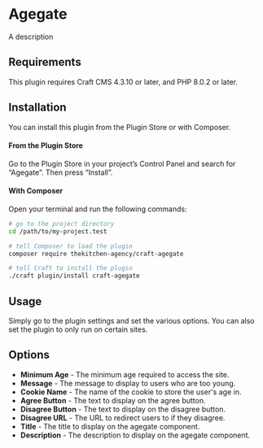# Agegate

A description

## Requirements

This plugin requires Craft CMS 4.3.10 or later, and PHP 8.0.2 or later.

## Installation

You can install this plugin from the Plugin Store or with Composer.

#### From the Plugin Store

Go to the Plugin Store in your project’s Control Panel and search for “Agegate”. Then press “Install”.

#### With Composer

Open your terminal and run the following commands:

```bash
# go to the project directory
cd /path/to/my-project.test

# tell Composer to load the plugin
composer require thekitchen-agency/craft-agegate

# tell Craft to install the plugin
./craft plugin/install craft-agegate
```

## Usage
Simply go to the plugin settings and set the various options. You can also set the plugin to only run on certain sites.

## Options
- **Minimum Age** - The minimum age required to access the site.
- **Message** - The message to display to users who are too young.
- **Cookie Name** - The name of the cookie to store the user's age in.
- **Agree Button** - The text to display on the agree button.
- **Disagree Button** - The text to display on the disagree button.
- **Disagree URL** - The URL to redirect users to if they disagree.
- **Title** - The title to display on the agegate component.
- **Description** - The description to display on the agegate component.
